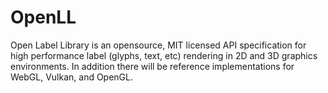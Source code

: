 # OpenLL

Open Label Library is an opensource, MIT licensed API specification for high performance label (glyphs, text, etc) rendering in 2D and 3D graphics environments. In addition there will be reference implementations for WebGL, Vulkan, and OpenGL.
